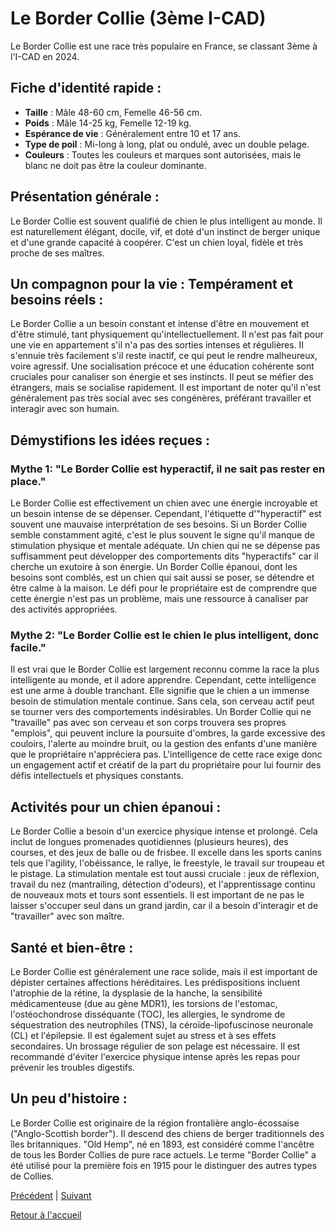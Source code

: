 # Le Border Collie (3ème I-CAD)

Le Border Collie est une race très populaire en France, se classant 3ème à l'I-CAD en 2024.

## Fiche d'identité rapide :
- **Taille** : Mâle 48-60 cm, Femelle 46-56 cm.
- **Poids** : Mâle 14-25 kg, Femelle 12-19 kg.
- **Espérance de vie** : Généralement entre 10 et 17 ans.
- **Type de poil** : Mi-long à long, plat ou ondulé, avec un double pelage.
- **Couleurs** : Toutes les couleurs et marques sont autorisées, mais le blanc ne doit pas être la couleur dominante.

## Présentation générale :
Le Border Collie est souvent qualifié de chien le plus intelligent au monde. Il est naturellement élégant, docile, vif, et doté d'un instinct de berger unique et d'une grande capacité à coopérer. C'est un chien loyal, fidèle et très proche de ses maîtres.

## Un compagnon pour la vie : Tempérament et besoins réels :
Le Border Collie a un besoin constant et intense d'être en mouvement et d'être stimulé, tant physiquement qu'intellectuellement. Il n'est pas fait pour une vie en appartement s'il n'a pas des sorties intenses et régulières. Il s'ennuie très facilement s'il reste inactif, ce qui peut le rendre malheureux, voire agressif. Une socialisation précoce et une éducation cohérente sont cruciales pour canaliser son énergie et ses instincts. Il peut se méfier des étrangers, mais se socialise rapidement. Il est important de noter qu'il n'est généralement pas très social avec ses congénères, préférant travailler et interagir avec son humain.

## Démystifions les idées reçues :
### Mythe 1: "Le Border Collie est hyperactif, il ne sait pas rester en place."
Le Border Collie est effectivement un chien avec une énergie incroyable et un besoin intense de se dépenser. Cependant, l'étiquette d'"hyperactif" est souvent une mauvaise interprétation de ses besoins. Si un Border Collie semble constamment agité, c'est le plus souvent le signe qu'il manque de stimulation physique
et mentale adéquate. Un chien qui ne se dépense pas suffisamment peut développer des comportements dits "hyperactifs" car il cherche un exutoire à son énergie. Un Border Collie épanoui, dont les besoins sont comblés, est un chien qui sait aussi se poser, se détendre et être calme à la maison. Le défi pour le propriétaire est de comprendre que cette énergie n'est pas un problème, mais une ressource à canaliser par des activités appropriées.

### Mythe 2: "Le Border Collie est le chien le plus intelligent, donc facile."
Il est vrai que le Border Collie est largement reconnu comme la race la plus intelligente au monde, et il adore apprendre. Cependant, cette intelligence est une arme à double tranchant. Elle signifie que le chien a un immense besoin de stimulation mentale continue. Sans cela, son cerveau actif peut se tourner vers des comportements indésirables. Un Border Collie qui ne "travaille" pas avec son cerveau et son corps trouvera ses propres "emplois", qui peuvent inclure la poursuite d'ombres, la garde excessive des couloirs, l'alerte au moindre bruit, ou la gestion des enfants d'une manière que le propriétaire n'appréciera pas. L'intelligence de cette race exige donc un engagement actif et créatif de la part du propriétaire pour lui fournir des défis intellectuels et physiques constants.

## Activités pour un chien épanoui :
Le Border Collie a besoin d'un exercice physique intense et prolongé. Cela inclut de longues promenades quotidiennes (plusieurs heures), des courses, et des jeux de balle ou de frisbee. Il excelle dans les sports canins tels que l'agility, l'obéissance, le rallye, le freestyle, le travail sur troupeau et le pistage. La stimulation mentale est tout aussi cruciale : jeux de réflexion, travail du nez (mantrailing, détection d'odeurs), et l'apprentissage continu de nouveaux mots et tours sont essentiels. Il est important de ne pas le laisser s'occuper seul dans un grand jardin, car il a besoin d'interagir et de "travailler" avec son maître.

## Santé et bien-être :
Le Border Collie est généralement une race solide, mais il est important de dépister certaines affections héréditaires. Les prédispositions incluent l'atrophie de la rétine, la dysplasie de la hanche, la sensibilité médicamenteuse (due au gène MDR1), les torsions de l'estomac, l'ostéochondrose disséquante (TOC), les allergies, le syndrome de séquestration des neutrophiles (TNS), la céroïde-lipofuscinose neuronale (CL) et l'épilepsie. Il est également sujet au stress et à ses effets secondaires. Un brossage régulier de son pelage est nécessaire. Il est recommandé d'éviter l'exercice physique intense après les repas pour prévenir les troubles digestifs.

## Un peu d'histoire :
Le Border Collie est originaire de la région frontalière anglo-écossaise ("Anglo-Scottish border"). Il descend des chiens de berger traditionnels des îles britanniques. "Old Hemp", né en 1893, est considéré comme l'ancêtre de tous les Border Collies de pure race actuels. Le terme "Border Collie" a été utilisé pour la première fois en 1915 pour le distinguer des autres types de Collies. 

[Précédent](./bichon_maltais.md) | [Suivant](./bouledogue_francais.md)

[Retour à l'accueil](../index.md) 